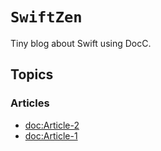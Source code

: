 # ``SwiftZen``

Tiny blog about Swift using DocC.

## Topics 

### Articles

- <doc:Article-2>
- <doc:Article-1>
